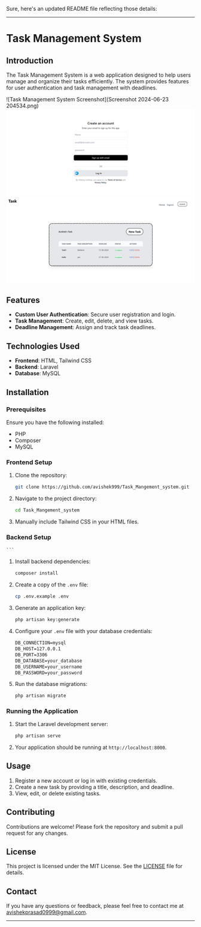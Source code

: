 Sure, here's an updated README file reflecting those details:

---

# Task Management System

## Introduction

The Task Management System is a web application designed to help users manage and organize their tasks efficiently. The system provides features for user authentication and task management with deadlines.

![Task Management System Screenshot](Screenshot 2024-06-23 204534.png)
![Task Management System Screenshot](2.png)
![Task Management System Screenshot](3.png)



## Features

- **Custom User Authentication**: Secure user registration and login.
- **Task Management**: Create, edit, delete, and view tasks.
- **Deadline Management**: Assign and track task deadlines.

## Technologies Used

- **Frontend**: HTML, Tailwind CSS
- **Backend**: Laravel
- **Database**: MySQL

## Installation

### Prerequisites

Ensure you have the following installed:

- PHP
- Composer
- MySQL

### Frontend Setup

1. Clone the repository:
    ```sh
    git clone https://github.com/avishek999/Task_Mangement_system.git
    ```
2. Navigate to the project directory:
    ```sh
    cd Task_Mangement_system
    ```
3. Manually include Tailwind CSS in your HTML files.

### Backend Setup

    ```
1. Install backend dependencies:
    ```sh
    composer install
    ```
2. Create a copy of the `.env` file:
    ```sh
    cp .env.example .env
    ```
3. Generate an application key:
    ```sh
    php artisan key:generate
    ```
4. Configure your `.env` file with your database credentials:
    ```env
    DB_CONNECTION=mysql
    DB_HOST=127.0.0.1
    DB_PORT=3306
    DB_DATABASE=your_database
    DB_USERNAME=your_username
    DB_PASSWORD=your_password
    ```
6. Run the database migrations:
    ```sh
    php artisan migrate
    ```

### Running the Application

1. Start the Laravel development server:
    ```sh
    php artisan serve
    ```
2. Your application should be running at `http://localhost:8000`.

## Usage

1. Register a new account or log in with existing credentials.
2. Create a new task by providing a title, description, and deadline.
3. View, edit, or delete existing tasks.

## Contributing

Contributions are welcome! Please fork the repository and submit a pull request for any changes.

## License

This project is licensed under the MIT License. See the [LICENSE](LICENSE) file for details.

## Contact

If you have any questions or feedback, please feel free to contact me at avishekprasad0999@gmail.com.

---

